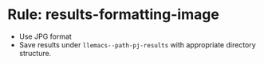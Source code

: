<!-- ---
!-- title: 2025-01-04 18:08:05
!-- author: Yusuke Watanabe
!-- date: /home/ywatanabe/proj/llemacs/workspace/resources/prompts/components/03_rules/results-formatting-image.md
!-- --- -->

# Rule: results-formatting-image
* Use JPG format
* Save results under `llemacs--path-pj-results` with appropriate directory structure.